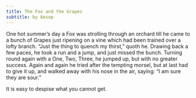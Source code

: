 ```yaml
---
title: The Fox and the Grapes
subtitle: by Aesop
---
```


One hot summer’s day a Fox was strolling through an orchard till he came to a bunch of Grapes just ripening on a vine
which had been trained over a lofty branch. “Just the thing to quench my thirst,” quoth he. Drawing back a few paces, he
took a run and a jump, and just missed the bunch. Turning round again with a One, Two, Three, he jumped up, but with no
greater success. Again and again he tried after the tempting morsel, but at last had to give it up, and walked away with
his nose in the air, saying: “I am sure they are sour.”

It is easy to despise what you cannot get.